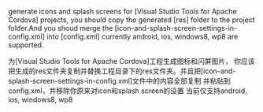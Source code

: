 generate icons and splash screens for [Visual Studio Tools for Apache Cordova] projects, 
you should copy the generated [res] folder to the project folder.And you shoud merge the [icon-and-splash-screen-settings-in-config.xml] into [config.xml]
currently android, ios, windows8, wp8 are supported.

为[Visual Studio Tools for Apache Cordova]工程生成图标和闪屏图片，
你应该把生成的res文件夹复制并替换工程目录下的res文件夹。并且把[icon-and-splash-screen-settings-in-config.xml]文件中的内容全部复制 并粘贴到config.xml，并移除你原来对icon和splash screen的设置
当前仅支持android, ios, windows8, wp8
